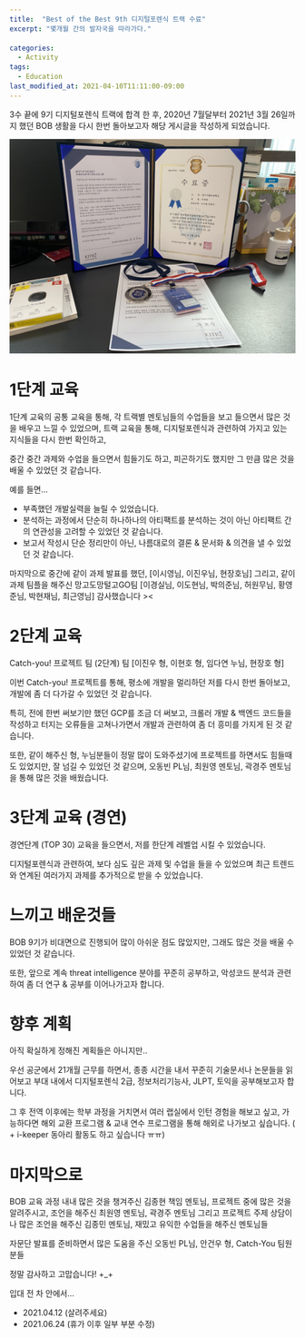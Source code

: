 ```yaml
---
title:  "Best of the Best 9th 디지털포렌식 트랙 수료"
excerpt: "몇개월 간의 발자국을 따라가다."

categories:
  - Activity
tags:
  - Education
last_modified_at: 2021-04-10T11:11:00-09:00
---
```


3수 끝에 9기 디지털포렌식 트랙에 합격 한 후, 2020년 7월달부터 2021년 3월 26일까지 했던 BOB 생활을 다시 한번 돌아보고자 해당 게시글을 작성하게 되었습니다.

![BoB END](/_posts/images/bob_end.jpg)

# 1단계 교육

1단계 교육의 공통 교육을 통해, 각 트랙별 멘토님들의 수업들을 보고 들으면서 많은 것을 배우고 느낄 수 있었으며, 트랙 교육을 통해, 디지털포렌식과 관련하여 가지고 있는 지식들을 다시 한번 확인하고,

중간 중간 과제와 수업을 들으면서 힘들기도 하고, 피곤하기도 했지만 그 만큼 많은 것을 배울 수 있었던 것 같습니다.

예를 들면...

- 부족했던 개발실력을 늘릴 수 있었습니다.
- 분석하는 과정에서 단순히 하나하나의 아티팩트를 분석하는 것이 아닌 아티팩트 간의 연관성을 고려할 수 있었던 것 같습니다.
- 보고서 작성시 단순 정리만이 아닌, 나름대로의 결론 & 문서화 & 의견을 낼 수 있었던 것 같습니다.

마지막으로 중간에 같이 과제 발표를 했던, [이시영님, 이진우님, 현장호님] 그리고, 같이 과제 팀플을 해주신 망고도망털고GO팀 [이경실님, 이도현님, 박의준님, 허원무님, 황영준님, 박현재님, 최근영님] 감사했습니다 ><

# 2단계 교육

Catch-you! 프로젝트 팀 (2단계) 팀 [이진우 형, 이현호 형, 임다연 누님, 현장호 형]

이번 Catch-you! 프로젝트를 통해, 평소에 개발을 멀리하던 저를 다시 한번 돌아보고, 개발에 좀 더 다가갈 수 있었던 것 같습니다.

특히, 전에 한번 써보기만 했던 GCP를 조금 더 써보고, 크롤러 개발 & 백엔드 코드들을 작성하고 터지는 오류들을 고쳐나가면서 개발과 관련하여 좀 더 흥미를 가지게 된 것 같습니다.

또한, 같이 해주신 형, 누님분들이 정말 많이 도와주셨기에 프로젝트를 하면서도 힘들때도 있었지만, 잘 넘길 수 있었던 것 같으며, 오동빈 PL님, 최원영 멘토님, 곽경주 멘토님을 통해 많은 것을 배웠습니다.

# 3단계 교육 (경연)

경연단계 (TOP 30) 교육을 들으면서, 저를 한단계 레벨업 시킬 수 있었습니다.

디지털포렌식과 관련하여, 보다 심도 깊은 과제 및 수업을 들을 수 있었으며 최근 트렌드와 연계된 여러가지 과제를 추가적으로 받을 수 있었습니다.

# 느끼고 배운것들

BOB 9기가 비대면으로 진행되어 많이 아쉬운 점도 많았지만, 그래도 많은 것을 배울 수 있었던 것 같습니다.

또한, 앞으로 계속 threat intelligence 분야를 꾸준히 공부하고, 악성코드 분석과 관련하여 좀 더 연구 & 공부를 이어나가고자 합니다.

# 향후 계획

아직 확실하게 정해진 계획들은 아니지만..

우선 공군에서 21개월 근무를 하면서, 종종 시간을 내서 꾸준히 기술문서나 논문들을 읽어보고 부대 내에서 디지털포렌식 2급, 정보처리기능사, JLPT, 토익을 공부해보고자 합니다.

그 후 전역 이후에는 학부 과정을 거치면서 여러 랩실에서 인턴 경험을 해보고 싶고, 가능하다면 해외 교환 프로그램 & 교내 연수 프로그램을 통해 해외로 나가보고 싶습니다.  ( + i-keeper 동아리 활동도 하고 싶습니다 ㅠㅠ)

# 마지막으로

BOB 교육 과정 내내 많은 것을 챙겨주신 김종현 책임 멘토님, 프로젝트 중에 많은 것을 알려주시고, 조언을 해주신 최원영 멘토님, 곽경주 멘토님 그리고 프로젝트 주제 상담이나 많은 조언을 해주신 김종민 멘토님, 재밌고 유익한 수업들을 해주신 멘토님들

자문단 발표를 준비하면서 많은 도움을 주신 오동빈 PL님, 안건우 형, Catch-You 팀원분들

정말 감사하고 고맙습니다! +_+

입대 전 차 안에서...

- 2021.04.12 (살려주세요)
- 2021.06.24 (휴가 이후 일부 부분 수정)

